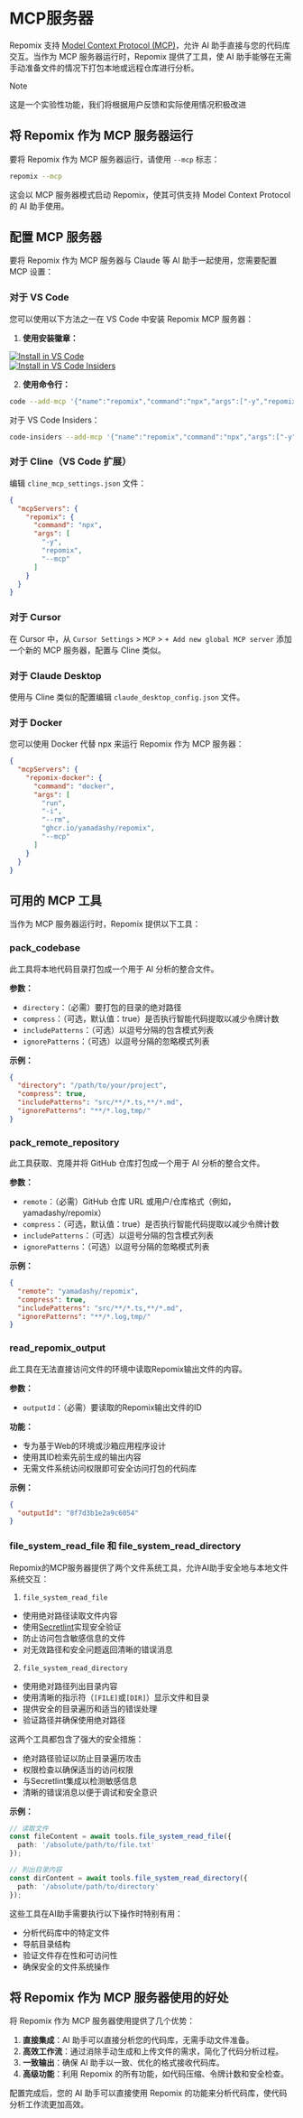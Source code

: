 # MCP服务器

Repomix 支持 [Model Context Protocol (MCP)](https://modelcontextprotocol.io)，允许 AI 助手直接与您的代码库交互。当作为 MCP 服务器运行时，Repomix 提供了工具，使 AI 助手能够在无需手动准备文件的情况下打包本地或远程仓库进行分析。

> [!NOTE]  
> 这是一个实验性功能，我们将根据用户反馈和实际使用情况积极改进

## 将 Repomix 作为 MCP 服务器运行

要将 Repomix 作为 MCP 服务器运行，请使用 `--mcp` 标志：

```bash
repomix --mcp
```

这会以 MCP 服务器模式启动 Repomix，使其可供支持 Model Context Protocol 的 AI 助手使用。

## 配置 MCP 服务器

要将 Repomix 作为 MCP 服务器与 Claude 等 AI 助手一起使用，您需要配置 MCP 设置：

### 对于 VS Code

您可以使用以下方法之一在 VS Code 中安装 Repomix MCP 服务器：

1. **使用安装徽章：**

  [![Install in VS Code](https://img.shields.io/badge/VS_Code-VS_Code?style=flat-square&label=Install%20Server&color=0098FF)](vscode:mcp/install?%7B%22name%22%3A%22repomix%22%2C%22command%22%3A%22npx%22%2C%22args%22%3A%5B%22-y%22%2C%22repomix%22%2C%22--mcp%22%5D%7D)<br>
  [![Install in VS Code Insiders](https://img.shields.io/badge/VS_Code_Insiders-VS_Code_Insiders?style=flat-square&label=Install%20Server&color=24bfa5)](vscode-insiders:mcp/install?%7B%22name%22%3A%22repomix%22%2C%22command%22%3A%22npx%22%2C%22args%22%3A%5B%22-y%22%2C%22repomix%22%2C%22--mcp%22%5D%7D)

2. **使用命令行：**

  ```bash
  code --add-mcp '{"name":"repomix","command":"npx","args":["-y","repomix","--mcp"]}'
  ```

  对于 VS Code Insiders：
  ```bash
  code-insiders --add-mcp '{"name":"repomix","command":"npx","args":["-y","repomix","--mcp"]}'
  ```

### 对于 Cline（VS Code 扩展）

编辑 `cline_mcp_settings.json` 文件：

```json
{
  "mcpServers": {
    "repomix": {
      "command": "npx",
      "args": [
        "-y",
        "repomix",
        "--mcp"
      ]
    }
  }
}
```

### 对于 Cursor

在 Cursor 中，从 `Cursor Settings` > `MCP` > `+ Add new global MCP server` 添加一个新的 MCP 服务器，配置与 Cline 类似。

### 对于 Claude Desktop

使用与 Cline 类似的配置编辑 `claude_desktop_config.json` 文件。

### 对于 Docker

您可以使用 Docker 代替 npx 来运行 Repomix 作为 MCP 服务器：

```json
{
  "mcpServers": {
    "repomix-docker": {
      "command": "docker",
      "args": [
        "run",
        "-i",
        "--rm",
        "ghcr.io/yamadashy/repomix",
        "--mcp"
      ]
    }
  }
}
```

## 可用的 MCP 工具

当作为 MCP 服务器运行时，Repomix 提供以下工具：

### pack_codebase

此工具将本地代码目录打包成一个用于 AI 分析的整合文件。

**参数：**
- `directory`：（必需）要打包的目录的绝对路径
- `compress`：（可选，默认值：true）是否执行智能代码提取以减少令牌计数
- `includePatterns`：（可选）以逗号分隔的包含模式列表
- `ignorePatterns`：（可选）以逗号分隔的忽略模式列表

**示例：**
```json
{
  "directory": "/path/to/your/project",
  "compress": true,
  "includePatterns": "src/**/*.ts,**/*.md",
  "ignorePatterns": "**/*.log,tmp/"
}
```

### pack_remote_repository

此工具获取、克隆并将 GitHub 仓库打包成一个用于 AI 分析的整合文件。

**参数：**
- `remote`：（必需）GitHub 仓库 URL 或用户/仓库格式（例如，yamadashy/repomix）
- `compress`：（可选，默认值：true）是否执行智能代码提取以减少令牌计数
- `includePatterns`：（可选）以逗号分隔的包含模式列表
- `ignorePatterns`：（可选）以逗号分隔的忽略模式列表

**示例：**
```json
{
  "remote": "yamadashy/repomix",
  "compress": true,
  "includePatterns": "src/**/*.ts,**/*.md",
  "ignorePatterns": "**/*.log,tmp/"
}
```

### read_repomix_output

此工具在无法直接访问文件的环境中读取Repomix输出文件的内容。

**参数：**
- `outputId`：（必需）要读取的Repomix输出文件的ID

**功能：**
- 专为基于Web的环境或沙箱应用程序设计
- 使用其ID检索先前生成的输出内容
- 无需文件系统访问权限即可安全访问打包的代码库

**示例：**
```json
{
  "outputId": "8f7d3b1e2a9c6054"
}
```

### file_system_read_file 和 file_system_read_directory

Repomix的MCP服务器提供了两个文件系统工具，允许AI助手安全地与本地文件系统交互：

1. `file_system_read_file`
  - 使用绝对路径读取文件内容
  - 使用[Secretlint](https://github.com/secretlint/secretlint)实现安全验证
  - 防止访问包含敏感信息的文件
  - 对无效路径和安全问题返回清晰的错误消息

2. `file_system_read_directory`
  - 使用绝对路径列出目录内容
  - 使用清晰的指示符（`[FILE]`或`[DIR]`）显示文件和目录
  - 提供安全的目录遍历和适当的错误处理
  - 验证路径并确保使用绝对路径

这两个工具都包含了强大的安全措施：
- 绝对路径验证以防止目录遍历攻击
- 权限检查以确保适当的访问权限
- 与Secretlint集成以检测敏感信息
- 清晰的错误消息以便于调试和安全意识

**示例：**
```typescript
// 读取文件
const fileContent = await tools.file_system_read_file({
  path: '/absolute/path/to/file.txt'
});

// 列出目录内容
const dirContent = await tools.file_system_read_directory({
  path: '/absolute/path/to/directory'
});
```

这些工具在AI助手需要执行以下操作时特别有用：
- 分析代码库中的特定文件
- 导航目录结构
- 验证文件存在性和可访问性
- 确保安全的文件系统操作

## 将 Repomix 作为 MCP 服务器使用的好处

将 Repomix 作为 MCP 服务器使用提供了几个优势：

1. **直接集成**：AI 助手可以直接分析您的代码库，无需手动文件准备。
2. **高效工作流**：通过消除手动生成和上传文件的需求，简化了代码分析过程。
3. **一致输出**：确保 AI 助手以一致、优化的格式接收代码库。
4. **高级功能**：利用 Repomix 的所有功能，如代码压缩、令牌计数和安全检查。

配置完成后，您的 AI 助手可以直接使用 Repomix 的功能来分析代码库，使代码分析工作流更加高效。
